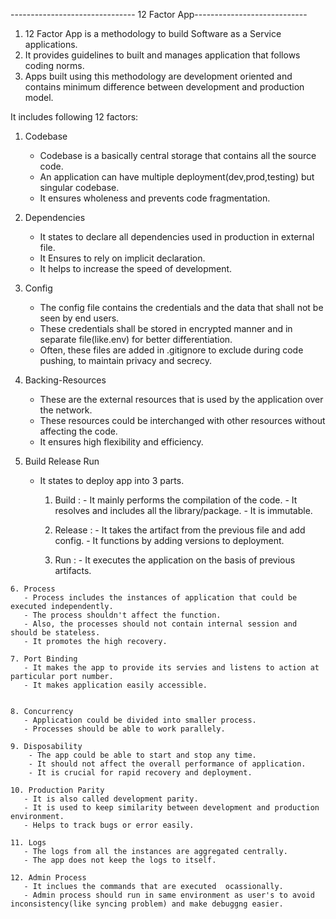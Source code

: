 
   ------------------------------- 12 Factor App----------------------------
   
   1. 12 Factor App is a methodology to build Software as a Service applications.
   2. It provides guidelines to built and manages application that follows coding norms.
   3. Apps built using this methodology are development oriented and contains minimum difference between development and production model.
   
   
   
   It includes following 12 factors:
   
   1. Codebase
      - Codebase is a basically central storage that contains all the source code.
      - An application can have multiple deployment(dev,prod,testing) but singular codebase.
      - It ensures wholeness and prevents code fragmentation.
      
   2. Dependencies
      - It states to declare all dependencies used in production in external file.
      - It Ensures to rely on implicit declaration.
      - It helps to increase the speed of development.
      
   3. Config
      - The config file contains the credentials and the data that shall not be seen by end users.
      - These credentials shall be stored in encrypted manner and in separate file(like.env) for better differentiation.
      - Often, these files are added in .gitignore to exclude during code pushing, to maintain privacy and secrecy.
      
   4. Backing-Resources
      - These are the external resources that is used by the application over the network.
      - These resources could be interchanged with other resources without affecting the code.
      - It ensures high flexibility and efficiency.
      
   5. Build Release Run
      - It states to deploy app into 3 parts.
         1. Build : - It mainly performs the compilation of the code.
                    - It resolves and includes all the library/package.
                    - It is immutable.
                    
         2. Release : - It takes the artifact from the previous file and add config.
         	      -  It functions by adding versions to deployment.
                    
         3. Run :  - It executes the application on the basis of previous artifacts.
         
         
    6. Process
       - Process includes the instances of application that could be executed independently.
       - The process shouldn't affect the function.
       - Also, the processes should not contain internal session and should be stateless.
       - It promotes the high recovery.
       
    7. Port Binding
       - It makes the app to provide its servies and listens to action at particular port number.
       - It makes application easily accessible.
       
       
    8. Concurrency
       - Application could be divided into smaller process.
       - Processes should be able to work parallely.
       
    9. Disposability 
    	- The app could be able to start and stop any time.
    	- It should not affect the overall performance of application.
    	- It is crucial for rapid recovery and deployment.
    	
    10. Production Parity
       - It is also called development parity.
       - It is used to keep similarity between development and production environment.
       - Helps to track bugs or error easily.
       
    11. Logs
       - The logs from all the instances are aggregated centrally.
       - The app does not keep the logs to itself.
       
    12. Admin Process
       - It inclues the commands that are executed  ocassionally.
       - Admin process should run in same environment as user's to avoid inconsistency(like syncing problem) and make debuggng easier. 
   
      
   
   